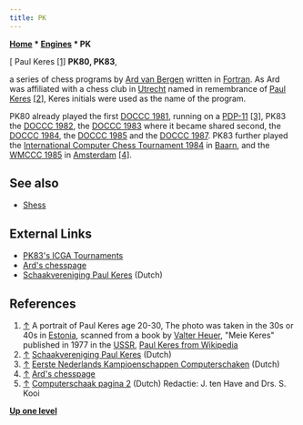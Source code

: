 ```yaml
---
title: PK
---
```

**[Home](Home "Home") \* [Engines](Engines "Engines") \* PK**



[ Paul Keres <a id="cite-note-1" href="#cite-ref-1">[1]</a>
**PK80, PK83**,  

a series of chess programs by [Ard van Bergen](Ard_van_Bergen "Ard van Bergen") written in [Fortran](Fortran "Fortran"). As Ard was affiliated with a chess club in [Utrecht](https://en.wikipedia.org/wiki/Utrecht) named in remembrance of [Paul Keres](https://en.wikipedia.org/wiki/Paul_Keres) <a id="cite-note-2" href="#cite-ref-2">[2]</a>, Keres initials were used as the name of the program.


PK80 already played the first [DOCCC 1981](DOCCC_1981 "DOCCC 1981"), running on a [PDP-11](PDP-11 "PDP-11") <a id="cite-note-3" href="#cite-ref-3">[3]</a>, PK83 the [DOCCC 1982](DOCCC_1982 "DOCCC 1982"), the [DOCCC 1983](DOCCC_1983 "DOCCC 1983") where it became shared second, the [DOCCC 1984](DOCCC_1984 "DOCCC 1984"), the [DOCCC 1985](DOCCC_1985 "DOCCC 1985") and the [DOCCC 1987](DOCCC_1987 "DOCCC 1987"). PK83 further played the [International Computer Chess Tournament 1984](International_Computer_Chess_Tournament_1984 "International Computer Chess Tournament 1984") in [Baarn](https://en.wikipedia.org/wiki/Baarn), and the [WMCCC 1985](WMCCC_1985 "WMCCC 1985") in [Amsterdam](https://en.wikipedia.org/wiki/Amsterdam) <a id="cite-note-4" href="#cite-ref-4">[4]</a>. 



## See also


* [Shess](Shess "Shess")


## External Links


* [PK83's ICGA Tournaments](https://www.game-ai-forum.org/icga-tournaments/program.php?id=497)
* [Ard's chesspage](http://vanbergen.me.uk/chess.htm)
* [Schaakvereniging Paul Keres](http://www.paulkeres.nl/) (Dutch)


## References


1. <a id="cite-ref-1" href="#cite-note-1">↑</a> A portrait of Paul Keres age 20-30, The photo was taken in the 30s or 40s in [Estonia](https://en.wikipedia.org/wiki/Estonia), scanned from a book by [Valter Heuer](https://en.wikipedia.org/wiki/Valter_Heuer), "Meie Keres" published in 1977 in the [USSR](https://en.wikipedia.org/wiki/Soviet_Union), [Paul Keres from Wikipedia](https://en.wikipedia.org/wiki/Paul_Keres)
2. <a id="cite-ref-2" href="#cite-note-2">↑</a> [Schaakvereniging Paul Keres](http://www.paulkeres.nl/) (Dutch)
3. <a id="cite-ref-3" href="#cite-note-3">↑</a> [Eerste Nederlands Kampioenschappen Computerschaken](http://www.csvnsupplementsite.nl/csvnp2.html) (Dutch)
4. <a id="cite-ref-4" href="#cite-note-4">↑</a> [Ard's chesspage](http://vanbergen.me.uk/chess.htm)
5. <a id="cite-ref-5" href="#cite-note-5">↑</a> [Computerschaak pagina 2](http://www.csvnsupplementsite.nl/CSVNPAGINA2.html) (Dutch) Redactie: J. ten Have and Drs. S. Kooi

**[Up one level](Engines "Engines")**







 
